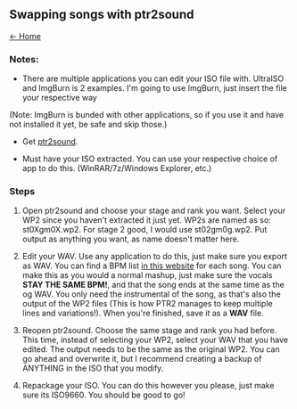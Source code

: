 ## Swapping songs with ptr2sound

[← Home](https://ptrguide.github.io)

### Notes:

- There are multiple applications you can edit your ISO file with. UltraISO and ImgBurn is 2 examples. I'm going to use ImgBurn, just insert the file your respective way

(Note: ImgBurn is bunded with other applications, so if you use it and have not installed it yet, be safe and skip those.)

- Get [ptr2sound](https://ptrguide.github.io/ptr2sound1.3beta.zip).

- Must have your ISO extracted. You can use your respective choice of app to do this. (WinRAR/7z/Windows Explorer, etc.)

### Steps

1. Open ptr2sound and choose your stage and rank you want. Select your WP2 since you haven't extracted it just yet. WP2s are named as so: st0Xgm0X.wp2. For stage 2 good, I would use st02gm0g.wp2. Put output as anything you want, as name doesn't matter here.

2. Edit your WAV. Use any application to do this, just make sure you export as WAV. You can find a BPM list [in this website](https://ptrguide.github.io/bpmlist.md) for each song. You can make this as you would a normal mashup, just make sure the vocals **STAY THE SAME BPM!**, and that the song ends at the same time as the og WAV. You only need the instrumental of the song, as that's also the output of the WP2 files (This is how PTR2 manages to keep multiple lines and variations!).  When you're finished, save it as a **WAV** file.

3. Reopen ptr2sound. Choose the same stage and rank you had before. This time, instead of selecting your WP2, select your WAV that you have edited. The output needs to be the same as the original WP2. You can go ahead and overwrite it, but I recommend creating a backup of ANYTHING in the ISO that you modify.

4. Repackage your ISO. You can do this however you please, just make sure its ISO9660. You should be good to go!